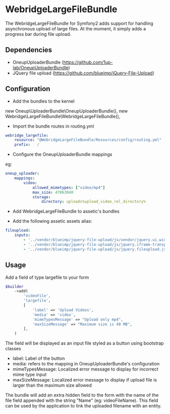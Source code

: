 WebridgeLargeFileBundle
===================

The WebridgeLargeFileBundle for Symfony2 adds support for handling asynchronous upload of large files.
At the moment, it simply adds a progress bar during file upload.


Dependencies
-------------

- OneupUploaderBundle (https://github.com/1up-lab/OneupUploaderBundle)
- JQuery file upload (https://github.com/blueimp/jQuery-File-Upload)

Configuration
-------------

- Add the bundles to the kernel

new Oneup\UploaderBundle\OneupUploaderBundle(),
new Webridge\LargeFileBundle\WebridgeLargeFileBundle(),

- Import the bundle routes in routing.yml

```yaml
webridge_largefile:
    resource: "@WebridgeLargeFileBundle/Resources/config/routing.yml"
    prefix:   /
```

- Configure the OneupUploaderBundle mappings

eg:
```yaml
oneup_uploader:
    mappings:
        video:
            allowed_mimetypes: ["video/mp4"]
            max_size: 47063040
            storage:
                directory: uploads%upload_video_rel_directory%
```

- Add WebridgeLargeFileBundle to assetic's bundles

- Add the following assetic assets alias:

```yaml
fileupload:
    inputs:
        - '../vendor/blueimp/jquery-file-upload/js/vendor/jquery.ui.widget.js'
        - '../vendor/blueimp/jquery-file-upload/js/jquery.iframe-transport.js'
        - '../vendor/blueimp/jquery-file-upload/js/jquery.fileupload.js'
```

Usage
-------

Add a field of type largefile to your form

```php
$builder
    ->add(
        'videoFile',
        'largefile',
        [
            'label' => 'Upload Videos',
            'media' => 'video',
            'mimeTypesMessage' => "Upload only mp4",
            'maxSizeMessage' => "Maximum size is 40 MB",
        ],
    )
```

The field will be displayed as an input file styled as a button using bootstrap classes

- label: Label of the button
- media: refers to the mapping in OneupUploaderBundle's configuration
- mimeTypesMessage: Localized error message to display for incorrect mime type input
- maxSizeMessage: Localized error message to display if upload file is larger than the maximum size allowed

The bundle will add an extra hidden field to the form with the name of the file field appended with the string "Name" (eg: videoFileName).
This field can be used by the application to link the uploaded filename with an entity.
